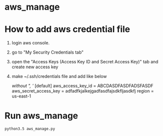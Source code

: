 # aws_manage

How to add aws credential file
========
1. login aws console.
2. go to "My Security Credentials tab"
3. open the "Access Keys (Access Key ID and Secret Access Key)" tab and create new access key
4. make ~/.ssh/credentials file and add like below

    *without ", '*
    [default]
    aws_access_key_id = ABCDASDFASDFADSFASDF
    aws_secret_access_key = adfadfkjalkejgadfasdfajsdkfljasdkfj
    region = us-east-1

Run aws_manage
======
    python3.5 aws_manage.py


